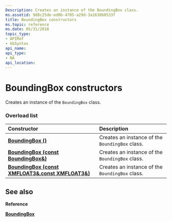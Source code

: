 ```yaml
---
Description: Creates an instance of the BoundingBox class.
ms.assetid: 9d8c25de-ed8b-4705-a29d-3a1638b0533f
title: BoundingBox constructors
ms.topic: reference
ms.date: 05/31/2018
topic_type: 
- APIRef
- kbSyntax
api_name: 
api_type: 
- NA
api_location: 
---
```


# BoundingBox constructors

Creates an instance of the `BoundingBox` class.

### Overload list



| Constructor                                                                 | Description                                                |
|:----------------------------------------------------------------------------|:-----------------------------------------------------------|
| [**BoundingBox ()**](https://msdn.microsoft.com/en-us/library/Hh437810(v=VS.85).aspx)                                | Creates an instance of the `BoundingBox` class.<br/> |
| [**BoundingBox (const BoundingBox&)**](https://msdn.microsoft.com/en-us/library/Hh437808(v=VS.85).aspx)              | Creates an instance of the `BoundingBox` class.<br/> |
| [**BoundingBox (const XMFLOAT3&,const XMFLOAT3&)**](https://msdn.microsoft.com/en-us/library/Hh437809(v=VS.85).aspx) | Creates an instance of the `BoundingBox` class.<br/> |



## See also

<dl> <dt>

**Reference**
</dt> <dt>

[**BoundingBox**](/windows/desktop/api/DirectXCollision/ns-directxcollision-boundingbox)
</dt> </dl>

 

 




